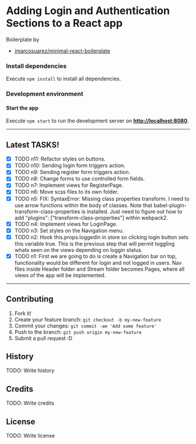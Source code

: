 # Adding Login and Authentication Sections to a React app

Boilerplate by
  - [jmarcosuarez/minimal-react-boilerplate](https://github.com/jmarcosuarez/minimal-react-boilerplate)

### Install dependencies

Execute `npm install` to install all dependencies.

### Development environment

#### Start the app

Execute `npm start` to run the development server on **[http://localhost:8080](http://localhost:8080)**.

- - - -

## Latest TASKS!
- [x] TODO n11: Refactor styles on buttons.
- [x] TODO n10: Sending login form triggers action.
- [x] TODO n9: Sending register form triggers action.
- [x] TODO n8: Change forms to use controlled form fields.
- [x] TODO n7: Implement views for RegisterPage.
- [x] TODO n6: Move scss files to its own folder.
- [x] TODO n5: FIX: SyntaxError: Missing class properties transform. I need to use arrow functions within the body of classes. Note that babel-plugin-transform-class-properties is installed. Just need to figure out how to add "plugins": ["transform-class-properties"] within webpack2.
- [x] TODO n4: Implement views for LoginPage.
- [x] TODO n3: Set styles on the Navigation menu.
- [x] TODO n2: Hook this.props.loggedIn in store so clicking login button sets this variable true. This is the previous step that will permit toggling whats seen on the views depending on loggin status.
- [x] TODO n1: First we are going to do is create a Navigation bar on top, functionality would be different for login and not logged in users. Nav files inside Header folder and Stream folder becomes Pages, where all views of the app will be implemented.

- - - -

## Contributing
1. Fork it!
2. Create your feature branch: `git checkout -b my-new-feature`
3. Commit your changes: `git commit -am 'Add some feature'`
4. Push to the branch: `git push origin my-new-feature`
5. Submit a pull request :D
## History
TODO: Write history
## Credits
TODO: Write credits
## License
TODO: Write license
